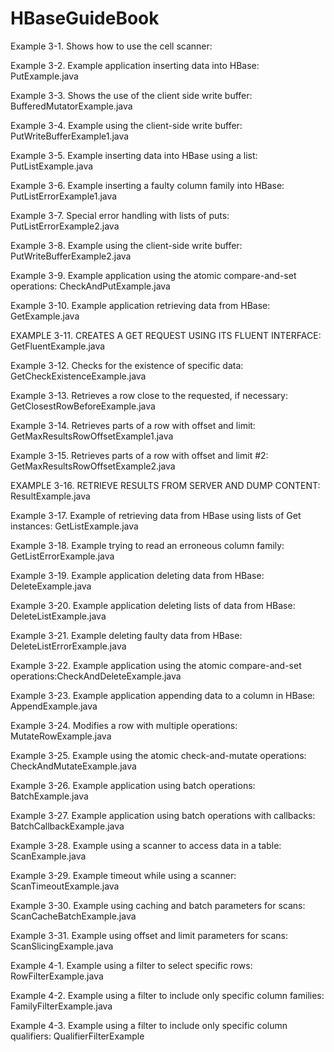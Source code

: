 # HBaseGuideBook

Example 3-1. Shows how to use the cell scanner:

Example 3-2. Example application inserting data into HBase: PutExample.java

Example 3-3. Shows the use of the client side write buffer: BufferedMutatorExample.java

Example 3-4. Example using the client-side write buffer: PutWriteBufferExample1.java

Example 3-5. Example inserting data into HBase using a list: PutListExample.java

Example 3-6. Example inserting a faulty column family into HBase: PutListErrorExample1.java

Example 3-7. Special error handling with lists of puts: PutListErrorExample2.java

Example 3-8. Example using the client-side write buffer: PutWriteBufferExample2.java

Example 3-9. Example application using the atomic compare-and-set operations: CheckAndPutExample.java

Example 3-10. Example application retrieving data from HBase: GetExample.java

EXAMPLE 3-11. CREATES A GET REQUEST USING ITS FLUENT INTERFACE: GetFluentExample.java

Example 3-12. Checks for the existence of specific data: GetCheckExistenceExample.java

Example 3-13. Retrieves a row close to the requested, if necessary: GetClosestRowBeforeExample.java

Example 3-14. Retrieves parts of a row with offset and limit: GetMaxResultsRowOffsetExample1.java

Example 3-15. Retrieves parts of a row with offset and limit #2: GetMaxResultsRowOffsetExample2.java

EXAMPLE 3-16. RETRIEVE RESULTS FROM SERVER AND DUMP CONTENT: ResultExample.java

Example 3-17. Example of retrieving data from HBase using lists of Get instances: GetListExample.java

Example 3-18. Example trying to read an erroneous column family: GetListErrorExample.java

Example 3-19. Example application deleting data from HBase: DeleteExample.java

Example 3-20. Example application deleting lists of data from HBase: DeleteListExample.java

Example 3-21. Example deleting faulty data from HBase: DeleteListErrorExample.java

Example 3-22. Example application using the atomic compare-and-set operations:CheckAndDeleteExample.java

Example 3-23. Example application appending data to a column in HBase: AppendExample.java

Example 3-24. Modifies a row with multiple operations: MutateRowExample.java

Example 3-25. Example using the atomic check-and-mutate operations: CheckAndMutateExample.java

Example 3-26. Example application using batch operations: BatchExample.java

Example 3-27. Example application using batch operations with callbacks: BatchCallbackExample.java

Example 3-28. Example using a scanner to access data in a table: ScanExample.java

Example 3-29. Example timeout while using a scanner: ScanTimeoutExample.java

Example 3-30. Example using caching and batch parameters for scans: ScanCacheBatchExample.java

Example 3-31. Example using offset and limit parameters for scans: ScanSlicingExample.java

Example 4-1. Example using a filter to select specific rows: RowFilterExample.java

Example 4-2. Example using a filter to include only specific column families: FamilyFilterExample.java

Example 4-3. Example using a filter to include only specific column qualifiers: QualifierFilterExample

